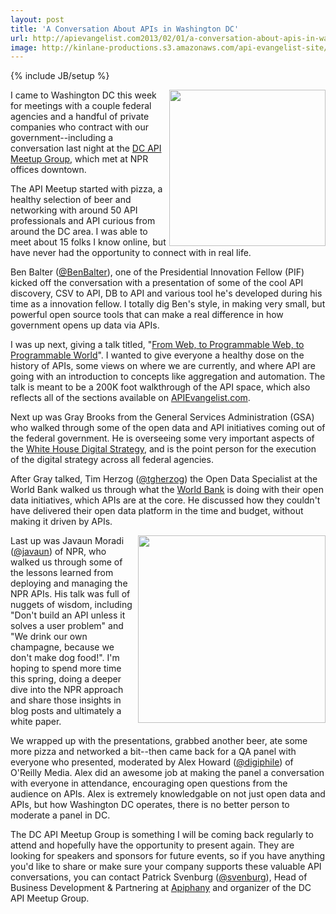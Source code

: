 ```yaml
---
layout: post
title: 'A Conversation About APIs in Washington DC'
url: http://apievangelist.com2013/02/01/a-conversation-about-apis-in-washington-dc/
image: http://kinlane-productions.s3.amazonaws.com/api-evangelist-site/blog/dcapi-1.png
---
```

{% include JB/setup %}
<p>
     <img src="https://s3.amazonaws.com/kinlane-productions/events/dcapi-january/dcapi-1.png"  width="250" align="right" />
</p>
<p>
     I came to Washington DC this week for meetings with a couple federal agencies and a handful of private companies who contract with our government--including a conversation last night at the <a href="http://www.meetup.com/DC-Web-API-User-Group/events/97891662/">DC API Meetup Group</a>, which met at NPR offices downtown.
</p>
<p>
     The API Meetup started with pizza, a healthy selection of beer and networking with around 50 API professionals and API curious from around the DC area. I was able to meet about 15 folks I know online, but have never had the opportunity to connect with in real life.
</p>
<p>
     Ben Balter (<a rel="user" href="http://twitter.com/BenBalter" target="_blank"><span class="at">@BenBalter</a>), one of the Presidential Innovation Fellow (PIF) kicked off the conversation with a presentation of some of the cool API discovery, CSV to API, DB to API and various tool he's developed during his time as a innovation fellow. I totally dig Ben's style, in making very small, but powerful open source tools that can make a real difference in how government opens up data via APIs.
</p>
<p>
     I was up next, giving a talk titled, "<a href="/talks/apidays/business-models/">From Web, to Programmable Web, to Programmable World</a>". I wanted to give everyone a healthy dose on the history of APIs, some views on where we are currently, and where API are going with an introduction to concepts like aggregation and automation. The talk is meant to be a 200K foot walkthrough of the API space, which also reflects all of the sections available on <a href="http://apievangelist.com">APIEvangelist.com</a>.
</p>
<p>
     Next up was Gray Brooks from the General Services Administration (GSA) who walked through some of the open data and API initiatives coming out of the federal government. He is overseeing some very important aspects of the <a title="White House Digital Strategy" href="/federal_government.php">White House Digital Strategy</a>, and is the point person for the execution of the digital strategy across all federal agencies.
</p>
<p>
     After Gray talked, Tim Herzog (<a rel="user" href="http://twitter.com/tgherzog" target="_blank"><span class="at">@tgherzog</a>) the Open Data Specialist at the World Bank walked us through what the <a title="World Bank" href="http://www.worldbank.com">World Bank</a> is doing with their open data initiatives, which APIs are at the core. He discussed how they couldn't have delivered their open data platform in the time and budget, without making it driven by APIs.
</p>
<p>
     <img src="https://s3.amazonaws.com/kinlane-productions/events/dcapi-january/dcapi-7.png"  width="300" align="right" />
</p>
<p>
     Last up was Javaun Moradi (<a rel="user" href="http://twitter.com/javaun" target="_blank"><span class="at">@javaun</a>) of NPR, who walked us through some of the lessons learned from deploying and managing the NPR APIs. His talk was full of nuggets of wisdom, including "Don't build an API unless it solves a user problem" and "We drink our own champagne, because we don't make dog food!". I'm hoping to spend more time this spring, doing a deeper dive into the NPR approach and share those insights in blog posts and ultimately a white paper.
</p>
<p>
     We wrapped up with the presentations, grabbed another beer, ate some more pizza and networked a bit--then came back for a QA panel with everyone who presented, moderated by Alex Howard (<a href="https://twitter.com/digiphile">@digiphile</a>) of O'Reilly Media. Alex did an awesome job at making the panel a conversation with everyone in attendance, encouraging open questions from the audience on APIs. Alex is extremely knowledgable on not just open data and APIs, but how Washington DC operates, there is no better person to moderate a panel in DC.
</p>
<p>
     The DC API Meetup Group is something I will be coming back regularly to attend and hopefully have the opportunity to present again. They are looking for speakers and sponsors for future events, so if you have anything you'd like to share or make sure your company supports these valuable API conversations, you can contact Patrick Svenburg (<a href="https://twitter.com/svenburg">@svenburg</a>), Head of Business Development &amp; Partnering at <a title="APIphany" href="http://apiphany.com">Apiphany</a> and organizer of the DC API Meetup Group.
</p>
